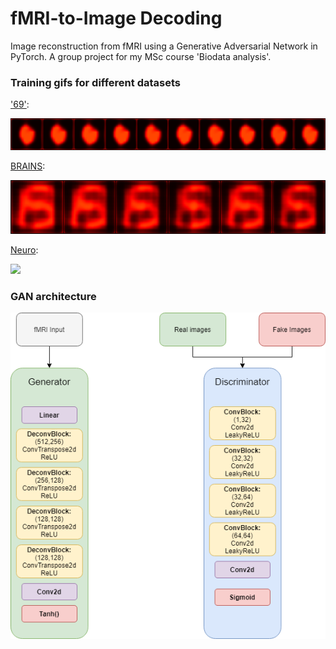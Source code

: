 # fMRI-to-Image Decoding
Image reconstruction from fMRI using a Generative Adversarial Network in PyTorch. A group project for my MSc course 'Biodata analysis'.

### Training gifs for different datasets


['69'](https://data.donders.ru.nl/collections/di/dcc/DSC_2018.00112_485?0):

![](imgs/digits_gif.gif)

[BRAINS](https://data.donders.ru.nl/collections/di/dcc/DSC_2018.00114_120?1):

![](imgs/brains_gif.gif)

[Neuro](http://brainliner.jp/data/brainliner/Visual_Image_Reconstruction):

![](imgs/neuron_gif.gif)



### GAN architecture

<img src="imgs/architectures.png">
